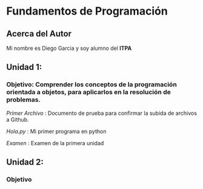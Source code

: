 # Fundamentos de Programación

## Acerca del Autor
Mi nombre es Diego Garcia y soy alumno del **ITPA**



## Unidad 1:
### Objetivo: Comprender los conceptos de la programación orientada a objetos, para aplicarlos en la resolución de problemas.
*Primer Archivo* : Documento de prueba para confirmar la subida de archivos a Github.

*Hola.py* : Mi primer programa en python

*Examen* : Examen de la primera unidad

## Unidad 2: 
### Objetivo 